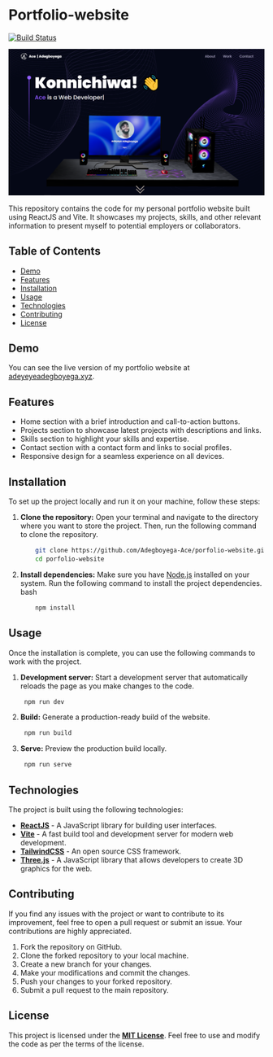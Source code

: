 # Portfolio-website

[![Build Status](https://travis-ci.org/joemccann/dillinger.svg?branch=master)](https://travis-ci.org/joemccann/dillinger)

![Portfolio Website](https://github.com/Adegboyega-Ace/porfolio-website/blob/main/src/assets/portfolio.png?raw=true)


This repository contains the code for my personal portfolio website built using ReactJS and Vite. It showcases my projects, skills, and other relevant information to present myself to potential employers or collaborators.

## Table of Contents

- [Demo](#demo)
- [Features](#features)
- [Installation](#installation)
- [Usage](#usage)
- [Technologies](#technologies)
- [Contributing](#contributing)
- [License](#license)

## Demo

You can see the live version of my portfolio website at [adeyeyeadegboyega.xyz](adeyeyeadegboyega.xyz).

## Features

- Home section with a brief introduction and call-to-action buttons.
- Projects section to showcase latest projects with descriptions and links.
- Skills section to highlight your skills and expertise.
- Contact section with a contact form and links to social profiles.
- Responsive design for a seamless experience on all devices.

## Installation

To set up the project locally and run it on your machine, follow these steps:

1. **Clone the repository:** Open your terminal and navigate to the directory where you want to store the project. Then, run the following command to clone the repository.

   ```bash
       git clone https://github.com/Adegboyega-Ace/porfolio-website.git
       cd porfolio-website
    ```

2. **Install dependencies:** Make sure you have [Node.js](https://nodejs.org/en) installed on your system. Run the following command to install the project dependencies.
bash
   ```bash
       npm install
    ```

## Usage

Once the installation is complete, you can use the following commands to work with the project.

1. **Development server:** Start a development server that automatically reloads the page as you make changes to the code.
      ```bash
       npm run dev
      ```
2. **Build:** Generate a production-ready build of the website.
    ```bash
     npm run build
      ```
3. **Serve:** Preview the production build locally.
    ```bash
     npm run serve
     ```
     
## Technologies

The project is built using the following technologies:

 - **[ReactJS](https://react.dev/)** - A JavaScript library for building user interfaces.
 - **[Vite](https://vitejs.dev/)** - A fast build tool and development server for modern web development.
 - **[TailwindCSS](https://tailwindcss.com/)** - An open source CSS framework. 
 - **[Three.js](https://threejs.org/)** - A JavaScript library that allows developers to create 3D graphics for the web. 
 
## Contributing

If you find any issues with the project or want to contribute to its improvement, feel free to open a pull request or submit an issue. Your contributions are highly appreciated.

1. Fork the repository on GitHub.
2. Clone the forked repository to your local machine.
3. Create a new branch for your changes.
4. Make your modifications and commit the changes.
5. Push your changes to your forked repository.
6. Submit a pull request to the main repository.

## License

This project is licensed under the **[MIT License](opensource.org/license/mit/)**. Feel free to use and modify the code as per the terms of the license.
